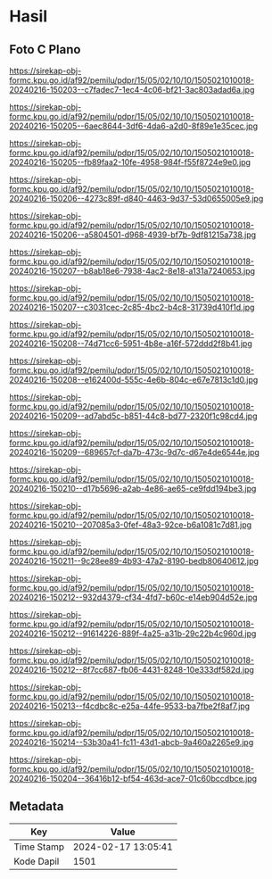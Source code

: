 # Hasil

## Foto C Plano

https://sirekap-obj-formc.kpu.go.id/af92/pemilu/pdpr/15/05/02/10/10/1505021010018-20240216-150203--c7fadec7-1ec4-4c06-bf21-3ac803adad6a.jpg

https://sirekap-obj-formc.kpu.go.id/af92/pemilu/pdpr/15/05/02/10/10/1505021010018-20240216-150205--6aec8644-3df6-4da6-a2d0-8f89e1e35cec.jpg

https://sirekap-obj-formc.kpu.go.id/af92/pemilu/pdpr/15/05/02/10/10/1505021010018-20240216-150205--fb89faa2-10fe-4958-984f-f55f8724e9e0.jpg

https://sirekap-obj-formc.kpu.go.id/af92/pemilu/pdpr/15/05/02/10/10/1505021010018-20240216-150206--4273c89f-d840-4463-9d37-53d0655005e9.jpg

https://sirekap-obj-formc.kpu.go.id/af92/pemilu/pdpr/15/05/02/10/10/1505021010018-20240216-150206--a5804501-d968-4939-bf7b-9df81215a738.jpg

https://sirekap-obj-formc.kpu.go.id/af92/pemilu/pdpr/15/05/02/10/10/1505021010018-20240216-150207--b8ab18e6-7938-4ac2-8e18-a131a7240653.jpg

https://sirekap-obj-formc.kpu.go.id/af92/pemilu/pdpr/15/05/02/10/10/1505021010018-20240216-150207--c3031cec-2c85-4bc2-b4c8-31739d410f1d.jpg

https://sirekap-obj-formc.kpu.go.id/af92/pemilu/pdpr/15/05/02/10/10/1505021010018-20240216-150208--74d71cc6-5951-4b8e-a16f-572ddd2f8b41.jpg

https://sirekap-obj-formc.kpu.go.id/af92/pemilu/pdpr/15/05/02/10/10/1505021010018-20240216-150208--e162400d-555c-4e6b-804c-e67e7813c1d0.jpg

https://sirekap-obj-formc.kpu.go.id/af92/pemilu/pdpr/15/05/02/10/10/1505021010018-20240216-150209--ad7abd5c-b851-44c8-bd77-2320f1c98cd4.jpg

https://sirekap-obj-formc.kpu.go.id/af92/pemilu/pdpr/15/05/02/10/10/1505021010018-20240216-150209--689657cf-da7b-473c-9d7c-d67e4de6544e.jpg

https://sirekap-obj-formc.kpu.go.id/af92/pemilu/pdpr/15/05/02/10/10/1505021010018-20240216-150210--d17b5696-a2ab-4e86-ae65-ce9fdd194be3.jpg

https://sirekap-obj-formc.kpu.go.id/af92/pemilu/pdpr/15/05/02/10/10/1505021010018-20240216-150210--207085a3-0fef-48a3-92ce-b6a1081c7d81.jpg

https://sirekap-obj-formc.kpu.go.id/af92/pemilu/pdpr/15/05/02/10/10/1505021010018-20240216-150211--9c28ee89-4b93-47a2-8190-bedb80640612.jpg

https://sirekap-obj-formc.kpu.go.id/af92/pemilu/pdpr/15/05/02/10/10/1505021010018-20240216-150212--932d4379-cf34-4fd7-b60c-e14eb904d52e.jpg

https://sirekap-obj-formc.kpu.go.id/af92/pemilu/pdpr/15/05/02/10/10/1505021010018-20240216-150212--91614226-889f-4a25-a31b-29c22b4c960d.jpg

https://sirekap-obj-formc.kpu.go.id/af92/pemilu/pdpr/15/05/02/10/10/1505021010018-20240216-150212--8f7cc687-fb06-4431-8248-10e333df582d.jpg

https://sirekap-obj-formc.kpu.go.id/af92/pemilu/pdpr/15/05/02/10/10/1505021010018-20240216-150213--f4cdbc8c-e25a-44fe-9533-ba7fbe2f8af7.jpg

https://sirekap-obj-formc.kpu.go.id/af92/pemilu/pdpr/15/05/02/10/10/1505021010018-20240216-150214--53b30a41-fc11-43d1-abcb-9a460a2265e9.jpg

https://sirekap-obj-formc.kpu.go.id/af92/pemilu/pdpr/15/05/02/10/10/1505021010018-20240216-150204--36416b12-bf54-463d-ace7-01c60bccdbce.jpg


## Metadata

| Key        | Value               |
| ---------- | ------------------- |
| Time Stamp | 2024-02-17 13:05:41 |
| Kode Dapil | 1501                |



